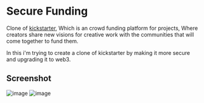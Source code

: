 # Secure Funding
Clone of [kickstarter](https://www.kickstarter.com/), Which is an crowd funding platform for projects, Where creators share new visions for creative work with the communities that will come together to fund them.

In this i'm trying to create a clone of kickstarter by making it more secure and upgrading it to web3.

## Screenshot
![image](https://user-images.githubusercontent.com/53792139/189491469-c1edbad2-10f6-4964-be04-185db5740aa5.png)
![image](https://user-images.githubusercontent.com/53792139/189491484-2b71893f-34c9-4b5d-bfb3-ce5762ccc688.png)
